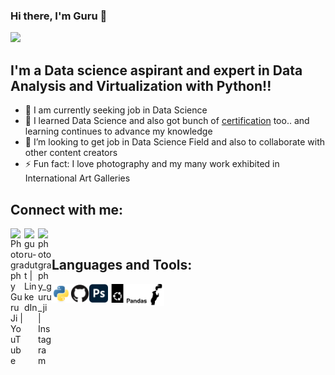 ### Hi there, I'm Guru 👋
<p align="left"> 
  <img src="https://github.com/gurudutt09/gurudutt09/blob/main/40119015.gif" width=230"> 
</p>


## I'm a Data science aspirant and expert in Data Analysis and Virtualization with Python!!


- 🔭 I am currently seeking job in Data Science
- 🌱 I learned Data Science and also got bunch of [certification](https://github.com/gurudutt09/Data-Science-courses-and-certificates) too.. and learning continues to advance my knowledge  
- 👯 I’m looking to get job in Data Science Field and also to collaborate with other content creators
- ⚡ Fun fact: I love photography and my many work exhibited in International Art Galleries 

## Connect with me:
[<img align="left" alt="Photography Guru Ji | YouTube" width="22px" src="https://cdn.jsdelivr.net/npm/simple-icons@v3/icons/youtube.svg" />][youtube]
[<img align="left" alt="guru-dutt | LinkedIn" width="22px" src="https://cdn.jsdelivr.net/npm/simple-icons@v3/icons/linkedin.svg" />][linkedin]
[<img align="left" alt="photography_guru_ji | Instagram" width="22px" src="https://cdn.jsdelivr.net/npm/simple-icons@v3/icons/instagram.svg" />][instagram]

<br />

## Languages and Tools:
[<img align="left" alt="python" width="30px" src="https://github.com/devicons/devicon/blob/master/icons/python/python-original.svg" />][python]
[<img align="left" alt="github" width="30px" src="https://github.com/devicons/devicon/blob/master/icons/github/github-original.svg" />][github]
[<img align="left" alt="PS" width="30px" src="https://github.com/devicons/devicon/blob/master/icons/photoshop/photoshop-plain.svg" />][ps]
[<img align="left" alt="Ubuntu" width="30px" src="https://github.com/devicons/devicon/blob/master/icons/ubuntu/ubuntu-plain.svg" />][ubuntu]
[<img align="left" alt="python" width="60px" src="https://github.com/gurudutt09/gurudutt09/blob/main/PinClipart.com_welding-logos-clip-art_3678882.svg" />][pandas]

[youtube]: https://youtube.com/c/PhotographyGuruJi
[instagram]: https://www.instagram.com/photography_guru_ji
[linkedin]: https://www.linkedin.com/in/guru-dutt
[python]: https://www.python.org/
[github]: https://github.com/
[ps]: https://www.photoshop.com/en
[ubuntu]: https://ubuntu.com/
[pandas]: https://pandas.pydata.org/



